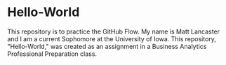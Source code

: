 # Hello-World
This repository is to practice the GitHub Flow. 
My name is Matt Lancaster and I am a current Sophomore at the University of Iowa. This repository, "Hello-World," was created as an assignment in a Business Analytics Professional Preparation class. 
